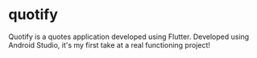 # quotify
Quotify is a quotes application developed using Flutter. Developed using Android Studio, it's my first take at a real functioning project!
